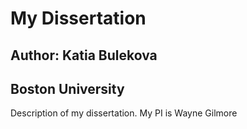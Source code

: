 # My Dissertation
## Author: Katia Bulekova
## Boston University

Description of my dissertation.
My PI is Wayne Gilmore
